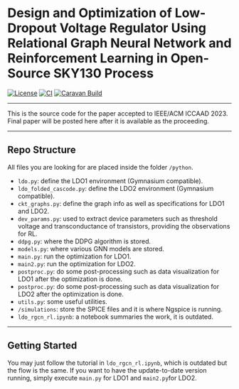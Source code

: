 # Design and Optimization of Low-Dropout Voltage Regulator Using Relational Graph Neural Network and Reinforcement Learning in Open-Source SKY130 Process

[![License](https://img.shields.io/badge/License-Apache%202.0-blue.svg)](https://opensource.org/licenses/Apache-2.0) [![CI](https://github.com/efabless/caravel_user_project_analog/actions/workflows/user_project_ci.yml/badge.svg)](https://github.com/efabless/caravel_user_project_analog/actions/workflows/user_project_ci.yml) [![Caravan Build](https://github.com/efabless/caravel_user_project_analog/actions/workflows/caravan_build.yml/badge.svg)](https://github.com/efabless/caravel_user_project_analog/actions/workflows/caravan_build.yml)

---

This is the source code for the paper accepted to IEEE/ACM ICCAAD 2023. Final paper will be posted here after it is available as the proceeding.

---

## Repo Structure

All files you are looking for are placed inside the folder `/python`. 
- `ldo.py`: define the LDO1 environment (Gymnasium compatible).
- `ldo_folded_cascode.py`: define the LDO2 environment (Gymnasium compatible).
- `ckt_graphs.py`: define the graph info as well as specifications for LDO1 and LDO2.
- `dev_params.py`: used to extract device parameters such as threshold voltage and transconductance of transistors, providing the observations for RL.
- `ddpg.py`: where the DDPG algorithm is stored.
- `models.py`: where various GNN models are stored.
- `main.py`: run the optimization for LDO1.
- `main2.py`: run the optimization for LDO2.
- `postproc.py`: do some post-processing such as data visualization for LDO1 after the optimization is done.
- `postproc.py`: do some post-processing such as data visualization for LDO2 after the optimization is done.
- `utils.py`: some useful utilities.
- `/simulations`: store the SPICE files and it is where Ngspice is running.
- `ldo_rgcn_rl.ipynb`: a notebook summaries the work, it is outdated.

---
## Getting Started
You may just follow the tutorial in `ldo_rgcn_rl.ipynb`, which is outdated but the flow is the same.
If you want to have the update-to-date version running, simply execute `main.py` for LDO1 and `main2.py`for LDO2. 
